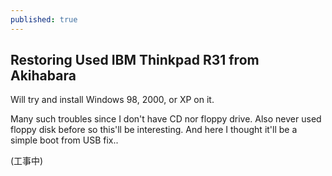 ```yaml
---
published: true
---
```

## Restoring Used IBM Thinkpad R31 from Akihabara

Will try and install Windows 98, 2000, or XP on it.

Many such troubles since I don't have CD nor floppy drive. Also never used floppy disk before so this'll be interesting.
And here I thought it'll be a simple boot from USB fix.. 

(工事中)
